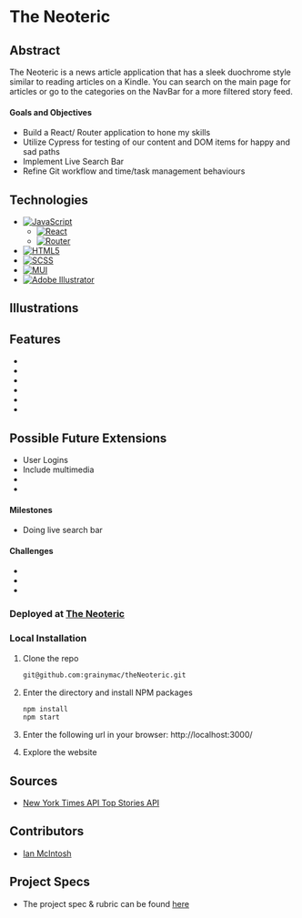 # The Neoteric

## Abstract
The Neoteric is a news article application that has a sleek duochrome style similar to reading articles on a Kindle.  You can search on the main page for articles or go to the categories on the NavBar for a more filtered story feed.

#### Goals and Objectives
- Build a React/ Router application to hone my skills
- Utilize Cypress for testing of our content and DOM items for happy and sad paths
- Implement Live Search Bar
- Refine Git workflow and time/task management behaviours

## Technologies
- [![JavaScript](https://img.shields.io/badge/javascript-%23323330.svg?style=for-the-badge&logo=javascript&logoColor=%23F7DF1E)](https://www.javascript.com/)
  - [![React](https://img.shields.io/badge/react-%23323330.svg?style=for-the-badge&logo=react&logoColor=%23F7DF1E)](https://reactjs.org/)
  - [![Router](https://img.shields.io/badge/router-%23323330.svg?style=for-the-badge&logo=react-router&logoColor=%CA4245)](https://reactrouter.com/en/main)
- [![HTML5](https://img.shields.io/badge/html5-%23E34F26.svg?style=for-the-badge&logo=html5&logoColor=white)](https://developer.mozilla.org/en-US/docs/Glossary/HTML5)
- [![SCSS](https://img.shields.io/badge/SCSS-%231572B6.svg?style=for-the-badge&logo=css3&logoColor=white)](https://www.css3.info/)
- [![MUI](https://img.shields.io/badge/mui-007FFF.svg?style=for-the-badge&logo=mui&logoColor=white)](https://mui.com/)
- [![Adobe Illustrator](https://img.shields.io/badge/adobe_illustrator-FF9A00.svg?style=for-the-badge&logo=adobe-illustrator&logoColor=black)](https://www.adobe.com/products/illustrator.html)

## Illustrations



## Features
- 
- 
- 
- 
- 
- 

## Possible Future Extensions
- User Logins
- Include multimedia
- 
- 

#### Milestones
- Doing live search bar


#### Challenges 
- 
- 
- 

### Deployed at [The Neoteric]()

### Local Installation
1. Clone the repo
   ```sh
   git@github.com:grainymac/theNeoteric.git
   ```
2. Enter the directory and install NPM packages
   ```sh
   npm install
   npm start
   ``` 
3. Enter the following url in your browser: http://localhost:3000/

4. Explore the website

## Sources
  - [New York Times API Top Stories API](https://developer.nytimes.com/docs/top-stories-product/1/overview)

## Contributors
  - [Ian McIntosh](https://github.com/grainymac)

## Project Specs
  - The project spec & rubric can be found [here](https://mod4.turing.edu/projects/take_home/take_home_fe)

